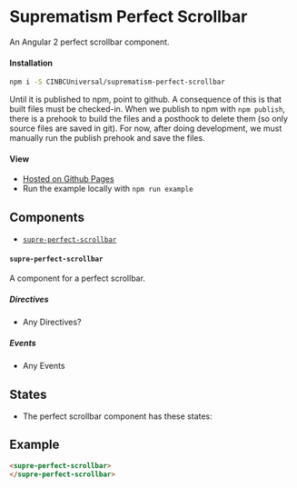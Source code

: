# Suprematism Perfect Scrollbar

An Angular 2 perfect scrollbar component.


#### Installation
```bash
npm i -S CINBCUniversal/suprematism-perfect-scrollbar
```
Until it is published to npm, point to github. A consequence of this is that
built files must be checked-in. When we publish to npm with `npm publish`,
there is a prehook to build the files and a posthook to delete them
(so only source files are saved in git). For now, after doing development,
we must manually run the publish prehook and save the files.


#### View
- [Hosted on Github Pages](https://cinbcuniversal.github.io/suprematism-perfect-scrollbar/)
- Run the example locally with `npm run example`


## Components
- [`supre-perfect-scrollbar`](#supre-perfect-scrollbar)

#### <a id="supre-perfect-scrollbar"></a> `supre-perfect-scrollbar`
A component for a perfect scrollbar.

##### Directives
- Any Directives?

##### Events
- Any Events


## States
- The perfect scrollbar component has these states:


## Example
```html
<supre-perfect-scrollbar>
</supre-perfect-scrollbar>
```
